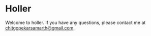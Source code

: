 # Holler
Welcome to holler. If you have any questions, please contact me at [chitgopekarsamarth@gmail.com](mailto:chitgopekarsamarth@gmail.com).